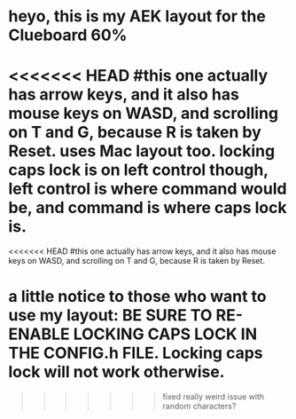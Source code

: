 # heyo, this is my AEK layout for the Clueboard 60%
<<<<<<< HEAD
#this one actually has arrow keys, and it also has mouse keys on WASD, and scrolling on T and G, because R is taken by Reset. uses Mac layout too. locking caps lock is on left control though, left control is where command would be, and command is where caps lock is. 
=======
<<<<<<< HEAD
#this one actually has arrow keys, and it also has mouse keys on WASD, and scrolling on T and G, because R is taken by Reset. 
# a little notice to those who want to use my layout: BE SURE TO RE-ENABLE LOCKING CAPS LOCK IN THE CONFIG.h FILE. Locking caps lock will not work otherwise.
>>>>>>> fixed really weird issue with random characters?
